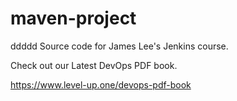 # maven-project
ddddd
Source code for James Lee's Jenkins course.

Check out our Latest DevOps PDF book.

https://www.level-up.one/devops-pdf-book


